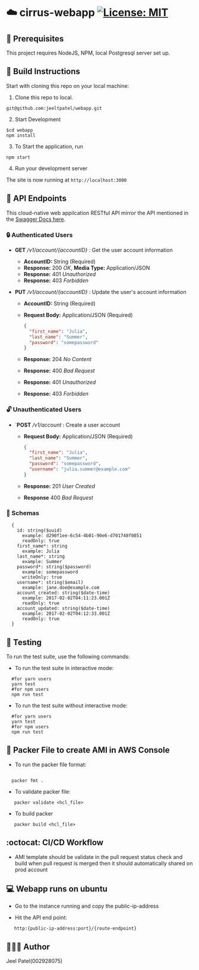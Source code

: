 # :cloud: cirrus-webapp [![License: MIT](https://img.shields.io/badge/License-MIT-blue.svg)](./LICENSE)

## :wrench: Prerequisites

This project requires NodeJS, NPM, local Postgresql server set up.

## :hammer: Build Instructions

Start with cloning this repo on your local machine:

1. Clone this repo to local.

```
git@github.com:jeeltpatel/webapp.git
```

2. Start Development

```
$cd webapp
npm install
```

3. To Start the application, run

```
npm start
```

4. Run your development server

The site is now running at `http://localhost:3000`

## :triangular_flag_on_post: API Endpoints

This cloud-native web appilcation RESTful API mirror the API mentioned in the [Swagger Docs here](https://app.swaggerhub.com/apis-docs/fall2022-csye6225/cloud-native-webapp/assignment-02#/Account).

### :lock: Authenticated Users

- **GET** _/v1/account/{accountID}_ : Get the user account information

  - **AccountID:** String (Required)
  - **Response:** 200 _OK_, **Media Type:** Application/JSON
  - **Response:** 401 _Unauthorized_
  - **Response:** 403 _Forbidden_

- **PUT** _/v1/account/{accountID}_ : Update the user's account information

  - **AccountID:** String (Required)
  - **Request Body:** Application/JSON (Required)

    ```json
    {
      "first_name": "Julia",
      "last_name": "Summer",
      "password": "somepassword"
    }
    ```

  - **Response:** 204 _No Content_
  - **Response:** 400 _Bad Request_
  - **Response:** 401 _Unauthorized_
  - **Response:** 403 _Forbidden_

### :unlock: Unauthenticated Users

- `**POST** _/v1/account_ : Create a user account

  - **Request Body:** Application/JSON (Required)

    ```json
    {
      "first_name": "Julia",
      "last_name": "Summer",
      "password": "somepassword",
      "username": "julia.summer@example.com"
    }
    ```

  - **Response:** 201 _User Created_
  - **Response** 400 _Bad Request_

### :lotus_position: Schemas

```text
  {
    id: string($uuid)
      example: d290f1ee-6c54-4b01-90e6-d701748f0851
      readOnly: true
    first_name*: string
      example: Julia
    last_name*: string
      example: Summer
    password*: string($password)
      example: somepassword
      writeOnly: true
    username*: string($email)
      example: jane.doe@example.com
    account_created: string($date-time)
      example: 2017-02-02T04:11:23.001Z
      readOnly: true
    account_updated: string($date-time)
      example: 2017-02-02T04:12:33.001Z
      readOnly: true
  }
```

## :test_tube: Testing

To run the test suite, use the following commands:

- To run the test suite in interactive mode:

```shell
  #for yarn users
  yarn test
  #for npm users
  npm run test
```

- To run the test suite without interactive mode:

```shell
  #for yarn users
  yarn test
  #for npm users
  npm run test
```
## :pencil: Packer File to create AMI in AWS Console

- To run the packer file format:

```shell

  packer fmt .
```
- To validate packer file:
  
```shell
   packer validate <hcl_file>
```
- To build packer 
```shell
   packer build <hcl_file>
```
## :octocat: CI/CD Workflow

- AMI template should be validate in the pull request status check and build when pull request is merged then it should automatically shared on prod account
## :computer: Webapp runs on ubuntu

- Go to the instance running and copy the public-ip-address
  
- Hit the API end point:
   
```shell
   http:{public-ip-address:port}/{route-endpoint}
```
  
## 👨🏻‍💻 Author

Jeel Patel(002928075)
